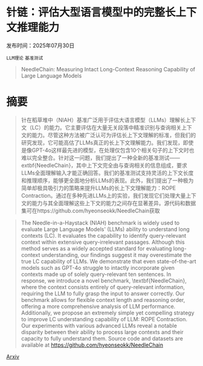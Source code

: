 # 针链：评估大型语言模型中的完整长上下文推理能力

发布时间：2025年07月30日

`LLM理论` `基准测试`

> NeedleChain: Measuring Intact Long-Context Reasoning Capability of Large Language Models

# 摘要

> 针在稻草堆中（NIAH）基准广泛用于评估大语言模型（LLMs）理解长上下文（LC）的能力。它主要评估在大量无关段落中精准识别与查询相关上下文的能力。尽管这种方法被广泛认可为评估长上下文理解的标准，但我们的研究发现，它可能高估了LLMs真正的长上下文理解能力。我们发现，即使是像GPT-4o这样最先进的模型，在处理仅包含10个相关句子的上下文时也难以完全整合。针对这一问题，我们提出了一种全新的基准测试——	extbf{NeedleChain}，其中上下文完全由与查询相关的信息组成，要求LLMs全面理解输入才能正确回答。我们的基准测试支持灵活的上下文长度和推理顺序，能够更全面地分析LLMs的表现。此外，我们提出了一种极为简单却极具吸引力的策略来提升LLMs的长上下文理解能力：ROPE Contraction。通过在多种先进LLMs上的实验，我们发现它们处理大量上下文的能力与其全面理解这些上下文的能力之间存在显著差异。源代码和数据集可在https://github.com/hyeonseokk/NeedleChain获取

> The Needle-in-a-Haystack (NIAH) benchmark is widely used to evaluate Large Language Models' (LLMs) ability to understand long contexts (LC). It evaluates the capability to identify query-relevant context within extensive query-irrelevant passages. Although this method serves as a widely accepted standard for evaluating long-context understanding, our findings suggest it may overestimate the true LC capability of LLMs. We demonstrate that even state-of-the-art models such as GPT-4o struggle to intactly incorporate given contexts made up of solely query-relevant ten sentences. In response, we introduce a novel benchmark, \textbf{NeedleChain}, where the context consists entirely of query-relevant information, requiring the LLM to fully grasp the input to answer correctly. Our benchmark allows for flexible context length and reasoning order, offering a more comprehensive analysis of LLM performance. Additionally, we propose an extremely simple yet compelling strategy to improve LC understanding capability of LLM: ROPE Contraction. Our experiments with various advanced LLMs reveal a notable disparity between their ability to process large contexts and their capacity to fully understand them. Source code and datasets are available at https://github.com/hyeonseokk/NeedleChain

[Arxiv](https://arxiv.org/abs/2507.22411)